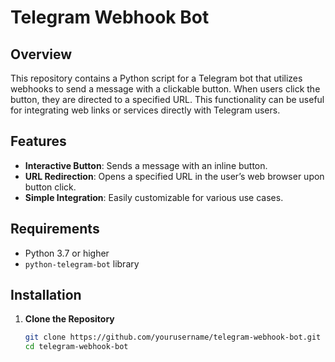 # Telegram Webhook Bot

## Overview

This repository contains a Python script for a Telegram bot that utilizes webhooks to send a message with a clickable button. When users click the button, they are directed to a specified URL. This functionality can be useful for integrating web links or services directly with Telegram users.

## Features

- **Interactive Button**: Sends a message with an inline button.
- **URL Redirection**: Opens a specified URL in the user’s web browser upon button click.
- **Simple Integration**: Easily customizable for various use cases.

## Requirements

- Python 3.7 or higher
- `python-telegram-bot` library

## Installation

1. **Clone the Repository**

   ```bash
   git clone https://github.com/yourusername/telegram-webhook-bot.git
   cd telegram-webhook-bot
